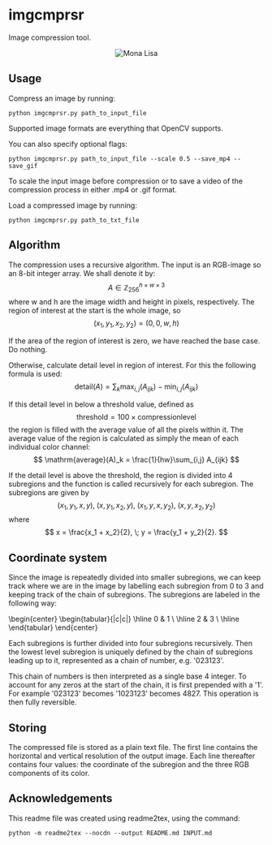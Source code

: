 # imgcmprsr

Image compression tool.

<p align="center">
  <img src="mona_lisa.gif" alt="Mona Lisa" />
</p>

## Usage

Compress an image by running:
```
python imgcmprsr.py path_to_input_file
```
Supported image formats are everything that OpenCV supports.

You can also specify optional flags:
```
python imgcmprsr.py path_to_input_file --scale 0.5 --save_mp4 --save_gif
```
To scale the input image before compression or to save a video of the compression process in either .mp4 or .gif 
format.

Load a compressed image by running:
```
python imgcmprsr.py path_to_txt_file
```


## Algorithm

The compression uses a recursive algorithm. The input is an RGB-image so an 8-bit integer array. We shall denote it by:
$$
A \in \mathbb{Z}_{256}^{h \times w \times 3}
$$
where w and h are the image width and height in pixels, respectively.
The region of interest at the start is the whole image, so
$$
(x_1, y_1, x_2, y_2) = (0, 0, w, h)
$$

If the area of the region of interest is zero, we have reached the base case. Do nothing.

Otherwise, calculate detail level in region of interest. For this the following formula is used:
$$
\mathrm{detail}(A) = \sum_k \max_{i,j}(A_{ijk}) - \min_{i,j}(A_{ijk})
$$

If this detail level in below a threshold value, defined as
$$
\mathrm{threshold} = 100 \times \mathrm{compression level}
$$
the region is filled with the average value of all the pixels within it. 
The average value of the region is calculated as simply the mean of each individual color channel:
$$
\mathrm{average}(A)_k = \frac{1}{hw}\sum_{i,j} A_{ijk}
$$

If the detail level is above the threshold, the region is divided into 4 subregions and the function is called recursively for each subregion.
The subregions are given by
$$
(x_1, y_1, x, y), \;
(x, y_1, x_2, y), \;
(x_1, y, x, y_2), \;
(x, y, x_2, y_2)
$$
where
$$
    x = \frac{x_1 + x_2}{2}, \; y = \frac{y_1 + y_2}{2}.
$$

## Coordinate system

Since the image is repeatedly divided into smaller subregions, we can keep track where we are in the image by labelling
each subregion from 0 to 3 and keeping track of the chain of subregions. The subregions are labeled in the following way:

\begin{center}
\begin{tabular}{|c|c|}
\hline
0 & 1 \\ \hline
2 & 3 \\ \hline
\end{tabular}
\end{center}

Each subregions is further divided into four subregions recursively. Then the lowest level subregion is uniquely defined
by the chain of subregions leading up to it, represented as a chain of number, e.g. '023123'.

This chain of numbers is then interpreted as a single base 4 integer. To account for any zeros at the start of the chain,
it is first prepended with a '1'. For example '023123' becomes '1023123' becomes 4827. This operation is then fully
reversible.

## Storing

The compressed file is stored as a plain text file. The first line contains the horizontal and vertical resolution of
the output image. Each line thereafter contains four values: the coordinate of the subregion and the three RGB 
components of its color.

## Acknowledgements

This readme file was created using readme2tex, using the command:
```
python -m readme2tex --nocdn --output README.md INPUT.md
```
